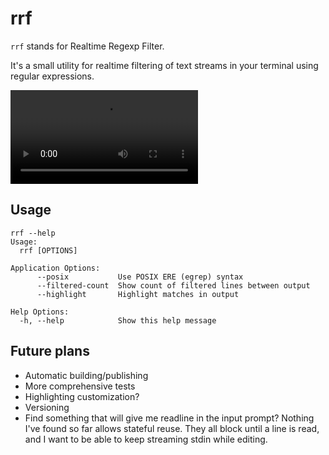 # rrf

`rrf` stands for Realtime Regexp Filter.

It's a small utility for realtime filtering of text streams in your terminal
using regular expressions.

![Demo](./rrf-demo.mov)

## Usage

```
rrf --help
Usage:
  rrf [OPTIONS]

Application Options:
      --posix           Use POSIX ERE (egrep) syntax
      --filtered-count  Show count of filtered lines between output
      --highlight       Highlight matches in output

Help Options:
  -h, --help            Show this help message
```

## Future plans

- Automatic building/publishing
- More comprehensive tests
- Highlighting customization?
- Versioning
- Find something that will give me readline in the input prompt?
   Nothing I've found so far allows stateful reuse. They all block until a line
   is read, and I want to be able to keep streaming stdin while editing.
